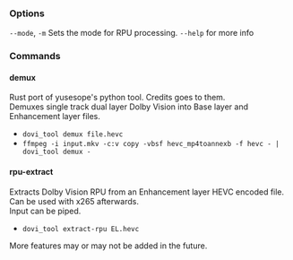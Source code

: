 ### Options
`--mode`, `-m` Sets the mode for RPU processing. `--help` for more info

### Commands

#### demux
Rust port of yusesope's python tool. Credits goes to them.  
Demuxes single track dual layer Dolby Vision into Base layer and Enhancement layer files.

* `dovi_tool demux file.hevc`
* `ffmpeg -i input.mkv -c:v copy -vbsf hevc_mp4toannexb -f hevc - | dovi_tool demux -`

#### rpu-extract
Extracts Dolby Vision RPU from an Enhancement layer HEVC encoded file.  
Can be used with x265 afterwards.  
Input can be piped.

* `dovi_tool extract-rpu EL.hevc`

More features may or may not be added in the future.